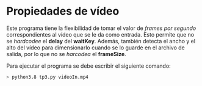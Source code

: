 # Propiedades de vídeo

Este programa tiene la flexibilidad de tomar el valor de _frames por segundo_ correspondientes al vídeo que se le da 
como entrada. Esto permite que no se _hardcodee_ el **delay** del **waitKey**. Además, también detecta el ancho y el
alto del vídeo para dimensionarlo cuando se lo guarde en el archivo de salida, por lo que no se _harcodea_ el **frameSize**.

Para ejecutar el programa se debe escribir el siguiente comando:

```bash
> python3.8 tp3.py videoIn.mp4
```
